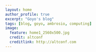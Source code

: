 ```yaml
---
layout: home
author_profile: true
excerpt: "Goyo's blog"
tags: [blog, goyo, ambrosio, computing]
image:
  feature: home1_2560x500.jpg
  credit: altconf
  creditlink: http://altconf.com
---
```


